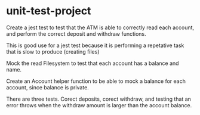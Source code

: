 # unit-test-project

Create a jest test to test that the ATM is able to correctly read each account, and perform the correct deposit and withdraw functions.

This is good use for a jest test because it is performing a repetative task that is slow to produce (creating files)


Mock the read Filesystem to test that each account has a balance and name.

Create an Account helper function to be able to mock a balance for each account, since balance is private.

There are three tests.  Corect deposits, corect withdraw, and testing that an error throws when the withdraw amount is larger than the account balance.
